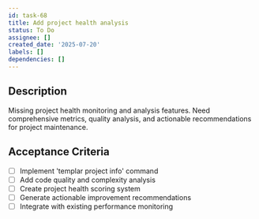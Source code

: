 ```yaml
---
id: task-68
title: Add project health analysis
status: To Do
assignee: []
created_date: '2025-07-20'
labels: []
dependencies: []
---
```


## Description

Missing project health monitoring and analysis features. Need comprehensive metrics, quality analysis, and actionable recommendations for project maintenance.

## Acceptance Criteria

- [ ] Implement 'templar project info' command
- [ ] Add code quality and complexity analysis
- [ ] Create project health scoring system
- [ ] Generate actionable improvement recommendations
- [ ] Integrate with existing performance monitoring
